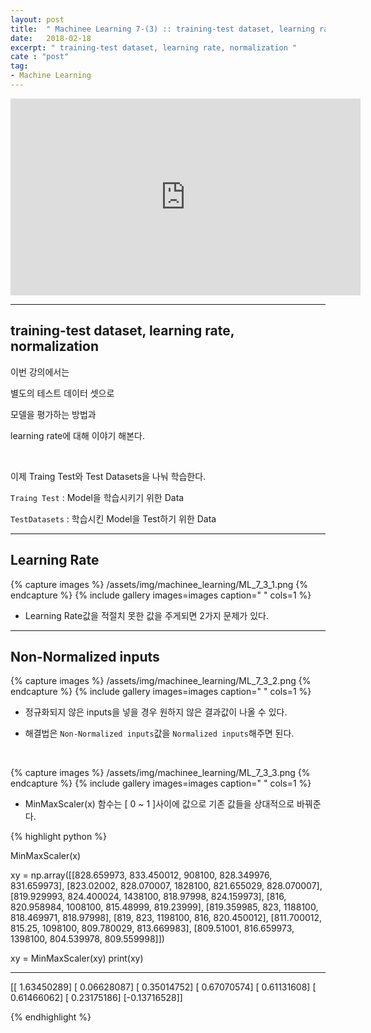 ```yaml
---
layout: post
title:  " Machinee Learning 7-(3) :: training-test dataset, learning rate, normalization "
date:   2018-02-18
excerpt: " training-test dataset, learning rate, normalization "
cate : "post"
tag:
- Machine Learning
---
```


<iframe width="560" height="315" src="https://www.youtube.com/embed/oSJfejG2C3w" frameborder="0" allow="autoplay; encrypted-media" allowfullscreen></iframe>

---

## training-test dataset, learning rate, normalization

이번 강의에서는 

별도의 테스트 데이터 셋으로

모델을 평가하는 방법과

learning rate에 대해 이야기 해본다.

<br>

이제 Traing Test와 Test Datasets을 나눠 학습한다.

`Traing Test` : Model을 학습시키기 위한 Data

`TestDatasets` : 학습시킨 Model을 Test하기 위한 Data


---

## Learning Rate

{% capture images %}
/assets/img/machinee_learning/ML_7_3_1.png
{% endcapture %}
{% include gallery images=images caption=" " cols=1 %}

* Learning Rate값을 적절치 못한 값을 주게되면 2가지 문제가 있다.



---


## Non-Normalized inputs

{% capture images %}
/assets/img/machinee_learning/ML_7_3_2.png
{% endcapture %}
{% include gallery images=images caption=" " cols=1 %}


* 정규화되지 않은 inputs을 넣을 경우 원하지 않은 결과값이 나올 수 있다.

* 해결법은 `Non-Normalized inputs`값을 `Normalized inputs`해주면 된다.

<br>

{% capture images %}
/assets/img/machinee_learning/ML_7_3_3.png
{% endcapture %}
{% include gallery images=images caption=" " cols=1 %}

* MinMaxScaler(x) 함수는 [ 0 ~ 1 ]사이에 값으로 기존 값들을 상대적으로 바꿔준다.

{% highlight python %}

MinMaxScaler(x)

xy = np.array([[828.659973, 833.450012, 908100, 828.349976, 831.659973],
               [823.02002, 828.070007, 1828100, 821.655029, 828.070007],
               [819.929993, 824.400024, 1438100, 818.97998, 824.159973],
               [816, 820.958984, 1008100, 815.48999, 819.23999],
               [819.359985, 823, 1188100, 818.469971, 818.97998],
               [819, 823, 1198100, 816, 820.450012],
               [811.700012, 815.25, 1098100, 809.780029, 813.669983],
               [809.51001, 816.659973, 1398100, 804.539978, 809.559998]])

xy = MinMaxScaler(xy)
print(xy)

--- 

 [[ 1.63450289]
 [ 0.06628087]
 [ 0.35014752]
 [ 0.67070574]
 [ 0.61131608]
 [ 0.61466062]
 [ 0.23175186]
 [-0.13716528]]

{% endhighlight %}

